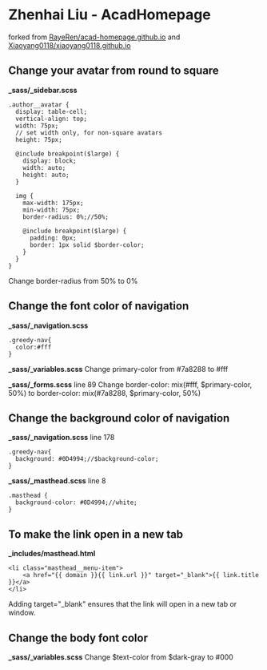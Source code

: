 # Zhenhai Liu - AcadHomepage

forked from [RayeRen/acad-homepage.github.io](https://github.com/RayeRen/acad-homepage.github.io) and [Xiaoyang0118/xiaoyang0118.github.io](https://github.com/Xiaoyang0118/xiaoyang0118.github.io)

## Change your avatar from round to square
**_sass/_sidebar.scss**
```
.author__avatar {
  display: table-cell;
  vertical-align: top;
  width: 75px;
  // set width only, for non-square avatars
  height: 75px;

  @include breakpoint($large) {
    display: block;
    width: auto;
    height: auto;
  }

  img {
    max-width: 175px;
    min-width: 75px;
    border-radius: 0%;//50%;

    @include breakpoint($large) {
      padding: 0px;
      border: 1px solid $border-color;
    }
  }
}
```
Change border-radius from 50% to 0%

## Change the font color of navigation
**_sass/_navigation.scss**
```
.greedy-nav{
  color:#fff
}
```
**_sass/_variables.scss**
Change primary-color from #7a8288 to #fff

**_sass/_forms.scss**
line 89
Change border-color: mix(#fff, $primary-color, 50%) to border-color: mix(#7a8288, $primary-color, 50%)

## Change the background color of navigation
**_sass/_navigation.scss**
line 178
```
.greedy-nav{
  background: #0D4994;//$background-color;
}
```
**_sass/_masthead.scss**
line 8
```
.masthead {
  background-color: #0D4994;//white;
}
```

## To make the link open in a new tab
**_includes/masthead.html**
```
<li class="masthead__menu-item">
    <a href="{{ domain }}{{ link.url }}" target="_blank">{{ link.title }}</a>
</li>
```
Adding target="_blank" ensures that the link will open in a new tab or window.

## Change the body font color
**_sass/_variables.scss**
Change $text-color from $dark-gray to #000

